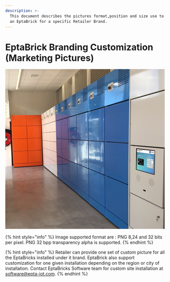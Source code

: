 ```yaml
---
description: >-
  This document describes the pictures format,position and size use to customize
  an EptaBrick for a specific Retailer Brand.
---
```


# EptaBrick Branding Customization \(Marketing Pictures\)

![](.gitbook/assets/intro.png)

{% hint style="info" %}
Image supported format are : PNG 8,24 and 32 bits per pixel. PNG 32 bpp transparency alpha is supported.
{% endhint %}

{% hint style="info" %}
Retailer can provide one set of custom picture for all the EptaBricks installed under it brand. EptaBrick also support customization for one given installation depending on the region or city of installation. Contact EptaBricks Software team for custom site installation at software@epta-iot.com.
{% endhint %}

